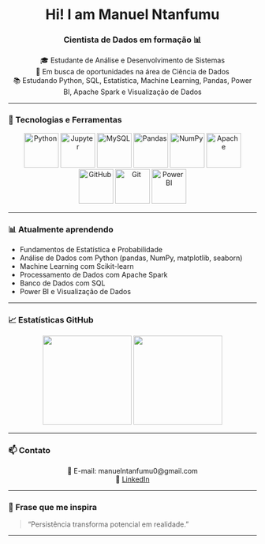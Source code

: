 
<h1 align="center">Hi! I am Manuel Ntanfumu</h1>
<h3 align="center">Cientista de Dados em formação 📊</h3>

<p align="center">
  🎓 Estudante de Análise e Desenvolvimento de Sistemas <br>
  💼 Em busca de oportunidades na área de Ciência de Dados <br>
  📚 Estudando Python, SQL, Estatística, Machine Learning, Pandas, Power BI, Apache Spark e Visualização de Dados
</p>

---

### 🚀 Tecnologias e Ferramentas

<p align="center">
  <img src="https://cdn.jsdelivr.net/gh/devicons/devicon/icons/python/python-original-wordmark.svg" height="70" alt="Python" />
  <img src="https://cdn.jsdelivr.net/gh/devicons/devicon/icons/jupyter/jupyter-original-wordmark.svg" height="70" alt="Jupyter" />
  <img src="https://cdn.jsdelivr.net/gh/devicons/devicon/icons/mysql/mysql-original-wordmark.svg" height="70" alt="MySQL" />
  <img src="https://cdn.jsdelivr.net/gh/devicons/devicon/icons/pandas/pandas-original.svg" height="70" alt="Pandas" />
  <img src="https://cdn.jsdelivr.net/gh/devicons/devicon/icons/numpy/numpy-original.svg" height="70" alt="NumPy" />
  <img src="https://cdn.jsdelivr.net/gh/devicons/devicon/icons/apache/apache-original-wordmark.svg" height="70" alt="Apache" />
  <img src="https://cdn.jsdelivr.net/gh/devicons/devicon/icons/github/github-original-wordmark.svg" height="70" alt="GitHub" />
  <img src="https://cdn.jsdelivr.net/gh/devicons/devicon/icons/git/git-original-wordmark.svg" height="70" alt="Git" />
  <img src="https://img.icons8.com/color/96/power-bi.png" height="70" alt="Power BI" />
</p>

---

### 📊 Atualmente aprendendo

- Fundamentos de Estatística e Probabilidade  
- Análise de Dados com Python (pandas, NumPy, matplotlib, seaborn)  
- Machine Learning com Scikit-learn  
- Processamento de Dados com Apache Spark  
- Banco de Dados com SQL  
- Power BI e Visualização de Dados  

---

### 📈 Estatísticas GitHub

<div align="center">
  <img height="180em" src="https://github-readme-stats.vercel.app/api?username=manntanfumu0&show_icons=true&theme=radical"/>
  <img height="180em" src="https://github-readme-stats.vercel.app/api/top-langs/?username=manntanfumu0&layout=compact&theme=radical"/>
</div>

---

### 📫 Contato

<p align="center">
  📧 E-mail: manuelntanfumu0@gmail.com <br>
  💼 <a href="https://www.linkedin.com/in/manuel-filipe-ntanfumu-384612292?utm_source=share&utm_campaign=share_via&utm_content=profile&utm_medium=ios_app" target="_blank">LinkedIn</a>
</p>

---

### 💬 Frase que me inspira

> “Persistência transforma potencial em realidade.” 

---
